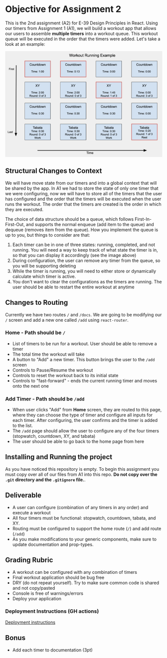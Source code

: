 # Objective for Assignment 2

This is the 2nd assignment (A2) for E-39 Design Principles in React. Using our timers from Assignment 1 (A1), we will build a workout app that allows our users to assemble **multiple timers** into a workout queue. This workout queue will be executed in the order that the timers were added. Let's take a look at an example:

![Workout example 1](images/example_workout.png)

## Structural Changes to Context

We will have move state from our timers and into a global context that will be shared by the app. In A1 we had to store the state of only one timer that we were configuring, now we will have to store all of the timers that the user has configured and the order that the timers will be executed when the user runs the workout. The order that the timers are created is the order in which they are executed.

The choice of data structure should be a queue, which follows First-In-First-Out, and supports the normal enqueue (add item to the queue) and dequeue (removes item from the queue). How you implement the queue is up to you, but things to consider are that:

1. Each timer can be in one of three states: running, completed, and not running. You will need a way to keep track of what state the timer is in, so that you can display it accordingly (see the image above) 
2. During configuration, the user can remove any timer from the queue, so you will be supporting deleting
3. While the timer is running, you will need to either store or dynamically calculate which timer is active. 
4. You don't want to clear the configurations as the timers are running. The user should be able to restart the entire workout at anytime

## Changes to Routing

Currently we have two routes `/` and `/docs`. We are going to be modifying our `/` screen and add a new one called `/add` using `react-router`.

### Home - Path should be `/`

- List of timers to be run for a workout. User should be able to remove a timer
- The total time the workout will take
- A button to "Add" a new timer. This button brings the user to the `/add` screen
- Controls to Pause/Resume the workout
- Controls to reset the workout back to its initial state
- Controls to "fast-forward" - ends the current running timer and moves onto the next one

### Add Timer - Path should be `/add`

- When user clicks "Add" from **Home** screen, they are routed to this page, where they can choose the type of timer and configure all inputs for each timer. After configuring, the user confirms and the timer is added to the list.
- The `/add` page should allow the user to configure any of the four timers (stopwatch, countdown, XY, and tabata)
- The user should be able to go back to the home page from here

## Installing and Running the project

As you have noticed this repository is empty. To begin this assignment you must copy over all of our files from A1 into this repo. **Do not copy over the `.git` directory and the `.gitignore` file.**. 

## Deliverable
- A user can configure (combination of any timers in any order) and execute a workout 
- All four timers must be functional: stopwatch, countdown, tabata, and XY.
- Routing must be configured to support the home route (`/`) and add route (`/add`)
- As you make modifications to your generic components, make sure to update documentation and prop-types. 

## Grading Rubric
- A workout can be configured with any combination of timers
- Final workout application should be bug free
- DRY (do not repeat yourself). Try to make sure common code is shared and not copy/pasted
- Console is free of warnings/errors
- Deploy your application

### Deployment Instructions (GH actions)

[Deployment instructions](https://github.com/prof-tejera/react-deployment-code#github-actions)

## Bonus

- Add each timer to documentation (3pt)
